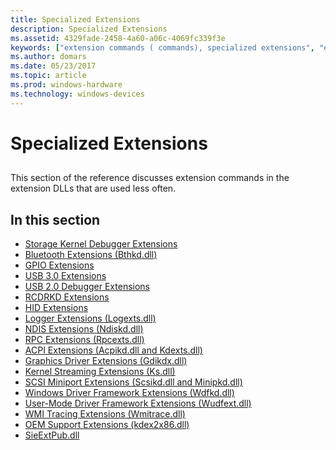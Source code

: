 ```yaml
---
title: Specialized Extensions
description: Specialized Extensions
ms.assetid: 4329fade-2458-4a60-a06c-4069fc339f3e
keywords: ["extension commands ( commands), specialized extensions", "extension commands ( commands), specialized extensions, Also see individual extension types"]
ms.author: domars
ms.date: 05/23/2017
ms.topic: article
ms.prod: windows-hardware
ms.technology: windows-devices
---
```


# Specialized Extensions


## <span id="ddk_specialized_extensions_dbg"></span><span id="DDK_SPECIALIZED_EXTENSIONS_DBG"></span>


This section of the reference discusses extension commands in the extension DLLs that are used less often.

## <span id="in_this_section"></span>In this section


-   [Storage Kernel Debugger Extensions](storage-kernel-debugger-extensions.md)
-   [Bluetooth Extensions (Bthkd.dll)](bluetooh-extensions--bthkd-dll-.md)
-   [GPIO Extensions](gpio-extensions.md)
-   [USB 3.0 Extensions](usb-3-extensions.md)
-   [USB 2.0 Debugger Extensions](usb-2-0-extensions.md)
-   [RCDRKD Extensions](rcdrkd-extensions.md)
-   [HID Extensions](hid-extensions.md)
-   [Logger Extensions (Logexts.dll)](logger-extensions--logexts-dll-.md)
-   [NDIS Extensions (Ndiskd.dll)](ndis-extensions--ndiskd-dll-.md)
-   [RPC Extensions (Rpcexts.dll)](rpc-extensions--rpcexts-dll-.md)
-   [ACPI Extensions (Acpikd.dll and Kdexts.dll)](acpi-extensions--acpikd-dll-and-kdexts-dll-.md)
-   [Graphics Driver Extensions (Gdikdx.dll)](graphics-driver-extensions--gdikdx-dll-.md)
-   [Kernel Streaming Extensions (Ks.dll)](kernel-streaming-extensions--ks-dll-.md)
-   [SCSI Miniport Extensions (Scsikd.dll and Minipkd.dll)](scsi-miniport-extensions--scsikd-dll-and-minipkd-dll-.md)
-   [Windows Driver Framework Extensions (Wdfkd.dll)](kernel-mode-driver-framework-extensions--wdfkd-dll-.md)
-   [User-Mode Driver Framework Extensions (Wudfext.dll)](user-mode-driver-framework-extensions--wudfext-dll-.md)
-   [WMI Tracing Extensions (Wmitrace.dll)](wmi-tracing-extensions--wmitrace-dll-.md)
-   [OEM Support Extensions (kdex2x86.dll)](oem-support-extensions--kdex2x86-dll-.md)
-   [SieExtPub.dll](sieextpub-dll.md)

 

 





